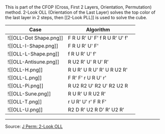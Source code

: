 This is part of the CFOP (Cross, First 2 Layers, Orientation, Permutation) method.
2-Look OLL (Orientation of the Last Layer) solves the top color of the last layer in 2 steps, then [[2-Look PLL]] is used to solve the cube. 

| Case                   | Algorithm                     |     |
| ---------------------- | ----------------------------- | --- |
| ![[OLL-Dot Shape.png]] | F R U R' U' F' f R U R' U' f' |     |
| ![[OLL-I-Shape.png]]   | F R U R' U' F'                |     |
| ![[OLL-L-Shape.png]]   | f R U R' U' f'                |     |
| ![[OLL-Antisune.png]]  | R U2 R' U' R U' R'            |     |
| ![[OLL-H.png]]         | R U R' U R U' R' U R U2 R'    |     |
| ![[OLL-L.png]]         | F R' F' r U R U' r'           |     |
| ![[OLL-Pi.png]]        | R U2 R2 U' R2 U' R2 U2 R      |     |
| ![[OLL-Sune.png]]      | R U R' U R U2 R'              |     |
| ![[OLL-T.png]]         | r U R' U' r' F R F'           |     |
| ![[OLL-U.png]]         | R2 D R' U2 R D' R' U2 R'      |     |

---
Source: [J Perm: 2-Look OLL](https://jperm.net/algs/2lookoll) 